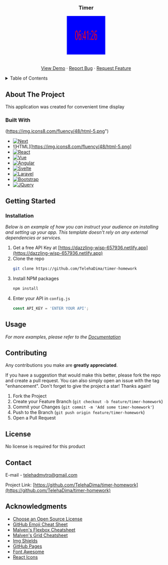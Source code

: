 <h3 align="center">Timer</h3>

<div align="center">
  <a href="[https://github.com/othneildrew/Best-README-Template">
    <img src="https://github.com/TelehaDima/timer-homework/blob/d565510e0d4742a2f8deae2c0ac3e34b0b651280/Screen-Git.jpg" alt="Logo" width="120" height="120">
  </a>

  <p align="center">
    <br />
    <a href="https://github.com/TelehaDima/timer-homework">View Demo</a>
    ·
    <a href="https://github.com/TelehaDima/timer-homework/blob/fae11368429012a858e90cfdc450b2a9a6c724f5/Bug-report.md">Report Bug</a>
    ·
    <a href="https://github.com/TelehaDima/timer-homework/blob/10e6da700863aa40cbf2a5df0289fb6bf5070731/Request%20Feature.md">Request Feature</a>
  </p>
</div>



<!-- TABLE OF CONTENTS -->
<details>
  <summary>Table of Contents</summary>
  <ol>
    <li>
      <a href="#about-the-project">About The Project</a>
      <ul>
        <li><a href="#built-with">Built With</a></li>
      </ul>
    </li>
    <li>
      <a href="#getting-started">Getting Started</a>
      <ul>
        <li><a href="#installation">Installation</a></li>
      </ul>
    </li>
    <li><a href="#usage">Usage</a></li>
    <li><a href="#contributing">Contributing</a></li>
    <li><a href="#license">License</a></li>
    <li><a href="#contact">Contact</a></li>
    <li><a href="#acknowledgments">Acknowledgments</a></li>
  </ol>
</details>

<!-- ABOUT THE PROJECT -->
## About The Project
This application was created for convenient time display

### Built With

(https://img.icons8.com/fluency/48/html-5.png")
* [![Next][Next.js]][Next-url]
* ![HTML][https://img.icons8.com/fluency/48/html-5.png]
* [![React][React.js]][React-url]
* [![Vue][Vue.js]][Vue-url]
* [![Angular][Angular.io]][Angular-url]
* [![Svelte][Svelte.dev]][Svelte-url]
* [![Laravel][Laravel.com]][Laravel-url]
* [![Bootstrap][Bootstrap.com]][Bootstrap-url]
* [![JQuery][JQuery.com]][JQuery-url]

<!-- GETTING STARTED -->
## Getting Started

### Installation

_Below is an example of how you can instruct your audience on installing and setting up your app. This template doesn't rely on any external dependencies or services._

1. Get a free API Key at [https://dazzling-wisp-657936.netlify.app](https://dazzling-wisp-657936.netlify.app)
2. Clone the repo
   ```sh
   git clone https://github.com/TelehaDima/timer-homework
   ```
3. Install NPM packages
   ```sh
   npm install
   ```
4. Enter your API in `config.js`
   ```js
   const API_KEY = 'ENTER YOUR API';
   ```
   
<!-- USAGE EXAMPLES -->
## Usage

_For more examples, please refer to the [Documentation](https://dazzling-wisp-657936.netlify.app)_

<!-- CONTRIBUTING -->
## Contributing
Any contributions you make are **greatly appreciated**.

If you have a suggestion that would make this better, please fork the repo and create a pull request. You can also simply open an issue with the tag "enhancement".
Don't forget to give the project a star! Thanks again!

1. Fork the Project
2. Create your Feature Branch (`git checkout -b feature/timer-homework`)
3. Commit your Changes (`git commit -m 'Add some timer-homework'`)
4. Push to the Branch (`git push origin feature/timer-homework`)
5. Open a Pull Request

<!-- LICENSE -->
## License

No license is required for this product

<!-- CONTACT -->
## Contact

E-mail - telehadmytro@gmail.com

Project Link: [https://github.com/TelehaDima/timer-homework](https://github.com/TelehaDima/timer-homework)

<!-- ACKNOWLEDGMENTS -->
## Acknowledgments


* [Choose an Open Source License](https://choosealicense.com)
* [GitHub Emoji Cheat Sheet](https://www.webpagefx.com/tools/emoji-cheat-sheet)
* [Malven's Flexbox Cheatsheet](https://flexbox.malven.co/)
* [Malven's Grid Cheatsheet](https://grid.malven.co/)
* [Img Shields](https://shields.io)
* [GitHub Pages](https://pages.github.com)
* [Font Awesome](https://fontawesome.com)
* [React Icons](https://react-icons.github.io/react-icons/search)

<!-- MARKDOWN LINKS & IMAGES -->
<!-- https://www.markdownguide.org/basic-syntax/#reference-style-links -->
[contributors-shield]: https://img.shields.io/github/contributors/othneildrew/Best-README-Template.svg?style=for-the-badge
[contributors-url]: https://github.com/othneildrew/Best-README-Template/graphs/contributors
[forks-shield]: https://img.shields.io/github/forks/othneildrew/Best-README-Template.svg?style=for-the-badge
[forks-url]: https://github.com/othneildrew/Best-README-Template/network/members
[stars-shield]: https://img.shields.io/github/stars/othneildrew/Best-README-Template.svg?style=for-the-badge
[stars-url]: https://github.com/othneildrew/Best-README-Template/stargazers
[issues-shield]: https://img.shields.io/github/issues/othneildrew/Best-README-Template.svg?style=for-the-badge
[issues-url]: https://github.com/othneildrew/Best-README-Template/issues
[license-shield]: https://img.shields.io/github/license/othneildrew/Best-README-Template.svg?style=for-the-badge
[license-url]: https://github.com/othneildrew/Best-README-Template/blob/master/LICENSE.txt
[linkedin-shield]: https://img.shields.io/badge/-LinkedIn-black.svg?style=for-the-badge&logo=linkedin&colorB=555
[linkedin-url]: https://linkedin.com/in/othneildrew
[product-screenshot]: images/screenshot.png
[Next.js]: https://img.shields.io/badge/next.js-000000?style=for-the-badge&logo=nextdotjs&logoColor=white
[Next-url]: https://nextjs.org/
[React.js]: https://img.shields.io/badge/React-20232A?style=for-the-badge&logo=react&logoColor=61DAFB
[React-url]: https://reactjs.org/
[Vue.js]: https://img.shields.io/badge/Vue.js-35495E?style=for-the-badge&logo=vuedotjs&logoColor=4FC08D
[Vue-url]: https://vuejs.org/
[Angular.io]: https://img.shields.io/badge/Angular-DD0031?style=for-the-badge&logo=angular&logoColor=white
[Angular-url]: https://angular.io/
[Svelte.dev]: https://img.shields.io/badge/Svelte-4A4A55?style=for-the-badge&logo=svelte&logoColor=FF3E00
[Svelte-url]: https://svelte.dev/
[Laravel.com]: https://img.shields.io/badge/Laravel-FF2D20?style=for-the-badge&logo=laravel&logoColor=white
[Laravel-url]: https://laravel.com
[Bootstrap.com]: https://img.shields.io/badge/Bootstrap-563D7C?style=for-the-badge&logo=bootstrap&logoColor=white
[Bootstrap-url]: https://getbootstrap.com
[JQuery.com]: https://img.shields.io/badge/jQuery-0769AD?style=for-the-badge&logo=jquery&logoColor=white
[JQuery-url]: https://jquery.com 
